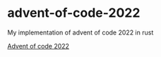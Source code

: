 # advent-of-code-2022
My implementation of advent of code 2022 in rust

[Advent of code 2022](https://adventofcode.com/2022)
